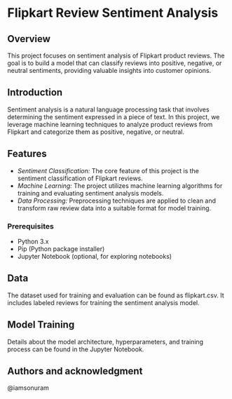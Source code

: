 # Flipkart Review Sentiment Analysis

## Overview

This project focuses on sentiment analysis of Flipkart product reviews. The goal is to build a model that can classify reviews into positive, negative, or neutral sentiments, providing valuable insights into customer opinions.

## Introduction

Sentiment analysis is a natural language processing task that involves determining the sentiment expressed in a piece of text. In this project, we leverage machine learning techniques to analyze product reviews from Flipkart and categorize them as positive, negative, or neutral.

## Features

- *Sentiment Classification:* The core feature of this project is the sentiment classification of Flipkart reviews.
- *Machine Learning:* The project utilizes machine learning algorithms for training and evaluating sentiment analysis models.
- *Data Processing:* Preprocessing techniques are applied to clean and transform raw review data into a suitable format for model training.

### Prerequisites

- Python 3.x
- Pip (Python package installer)
- Jupyter Notebook (optional, for exploring notebooks)

## Data

The dataset used for training and evaluation can be found as flipkart.csv. It includes labeled reviews for training the sentiment analysis model.

## Model Training

Details about the model architecture, hyperparameters, and training process can be found in the Jupyter Notebook.

## Authors and acknowledgment
@iamsonuram
